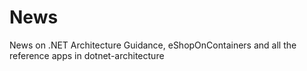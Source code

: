 # News
News on .NET Architecture Guidance, eShopOnContainers and all the reference apps in dotnet-architecture
